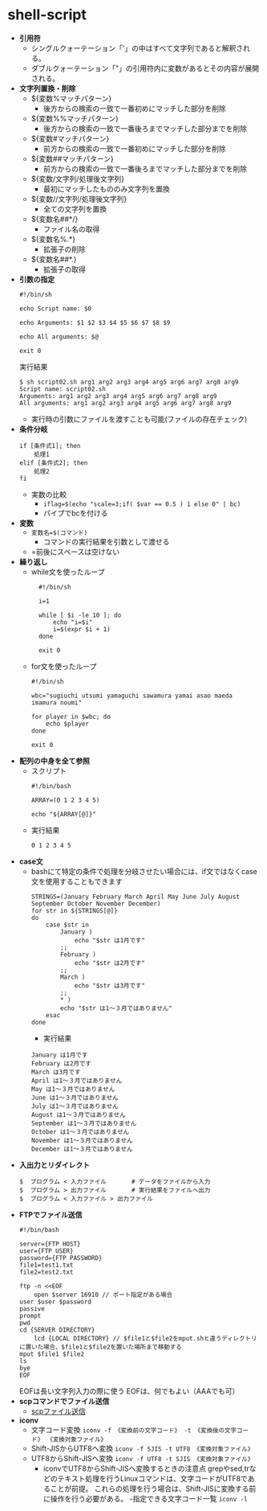 # shell-script
- **引用符**
  - シングルクォーテーション「'」の中はすべて文字列であると解釈される。
  - ダブルクォーテーション「"」の引用符内に変数があるとその内容が展開される。
- **文字列置換・削除**
  - ${変数%マッチパターン}
    - 後方からの検索の一致で一番初めにマッチした部分を削除
  - ${変数%%マッチパターン}
    - 後方からの検索の一致で一番後ろまでマッチした部分までを削除
  - ${変数#マッチパターン}
    - 前方からの検索の一致で一番初めにマッチした部分を削除
  - ${変数##マッチパターン}
    - 前方からの検索の一致で一番後ろまでマッチした部分までを削除
  - ${変数/文字列/処理後文字列}
    - 最初にマッチしたもののみ文字列を置換
  - ${変数//文字列/処理後文字列}
    - 全ての文字列を置換
  - ${変数名##*/}
    - ファイル名の取得
  - ${変数名%.*}
    - 拡張子の削除
  - ${変数名##*.}
    - 拡張子の取得
- **引数の指定**
    ```
    #!/bin/sh

    echo Script name: $0

    echo Arguments: $1 $2 $3 $4 $5 $6 $7 $8 $9

    echo All arguments: $@

    exit 0
    ```
    実行結果
    ```
    $ sh script02.sh arg1 arg2 arg3 arg4 arg5 arg6 arg7 arg8 arg9
    Script name: script02.sh
    Arguments: arg1 arg2 arg3 arg4 arg5 arg6 arg7 arg8 arg9
    All arguments: arg1 arg2 arg3 arg4 arg5 arg6 arg7 arg8 arg9
    ```
  -  実行時の引数にファイルを渡すことも可能(ファイルの存在チェック)
- **条件分岐**
    ```
    if [条件式1]; then
        処理1
    elif [条件式2]; then
        処理2
    fi
    ```
  - 実数の比較
    - `iflag=$(echo "scale=3;if( $var == 0.5 ) 1 else 0" | bc)`
    - パイプでbcを付ける  
- **変数**
  - `変数名=$(コマンド)`
    - コマンドの実行結果を引数として渡せる
  - =前後にスペースは空けない
- **繰り返し**
  - while文を使ったループ
      ```
        #!/bin/sh

        i=1

        while [ $i -le 10 ]; do
            echo "i=$i"
            i=$(expr $i + 1)
        done

        exit 0
      ```
  -  for文を使ったループ
        ```
        #!/bin/sh

        wbc="sugiuchi utsumi yamaguchi sawamura yamai asao maeda imamura noumi"

        for player in $wbc; do
            echo $player
        done

        exit 0
        ```
- **配列の中身を全て参照**
  - スクリプト
    ```
    #!/bin/bash

    ARRAY=(0 1 2 3 4 5)

    echo "${ARRAY[@]}"
    ```
  - 実行結果 
    ```
    0 1 2 3 4 5 
    ```
- **case文**
  - bashにて特定の条件で処理を分岐させたい場合には、if文ではなくcase文を使用することもできます
    ```
    STRINGS=(January February March April May June July August September October November December)
    for str in ${STRINGS[@]}
    do
        case $str in
            January )
                echo "$str は1月です"
            ;;
            February )
                echo "$str は2月です"
            ;;
            March )
                echo "$str は3月です"
            ;;
            * )
            echo "$str は1～３月ではありません"
        esac
    done
    ```
    - 実行結果
    ```
    January は1月です
    February は2月です
    March は3月です
    April は1～３月ではありません
    May は1～３月ではありません
    June は1～３月ではありません
    July は1～３月ではありません
    August は1～３月ではありません
    September は1～３月ではありません
    October は1～３月ではありません
    November は1～３月ではありません
    December は1～３月ではありません
    ```
- **入出力とリダイレクト**
    ```
    $  プログラム < 入力ファイル		# データをファイルから入力
    $  プログラム > 出力ファイル		# 実行結果をファイルへ出力
    $  プログラム < 入力ファイル > 出力ファイル
    ```
- **FTPでファイル送信**
    ```
    #!/bin/bash

    server={FTP HOST}
    user={FTP USER}
    password={FTP PASSWORD}
    file1=test1.txt
    file2=test2.txt

    ftp -n <<EOF
        open $server 16910 // ポート指定がある場合
    user $user $password
    passive
    prompt
    pwd
    cd {SERVER DIRECTORY}
        lcd {LOCAL DIRECTORY} // $file1と$file2をmput.shと違うディレクトリに置いた場合、$file1と$file2を置いた場所まで移動する
    mput $file1 $file2
    ls
    bye
    EOF
    ```
    EOFは長い文字列入力の際に使う
    EOFは、何でもよい（AAAでも可）
- **scpコマンドでファイル送信**
  - [scpファイル送信](https://engineer-ninaritai.com/linux-scp/)
- **iconv**
  - 文字コード変換
    `iconv -f 《変換前の文字コード》 -t 《変換後の文字コード》 《変換対象ファイル》`
  - Shift-JISからUTF8へ変換
    `iconv -f SJIS -t UTF8 《変換対象ファイル》`
  - UTF8からShift-JISへ変換
    `iconv -f UTF8 -t SJIS 《変換対象ファイル》`
    - iconvでUTF8からShift-JISへ変換するときの注意点
        grepやsed,trなどのテキスト処理を行うLinuxコマンドは、文字コードがUTF8であることが前提。
        これらの処理を行う場合は、Shift-JISに変換する前に操作を行う必要がある。
  -指定できる文字コード一覧
    `iconv -l`   